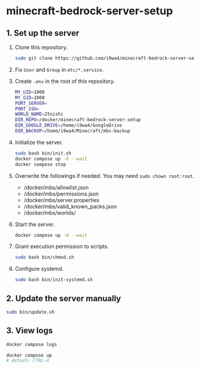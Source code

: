 # minecraft-bedrock-server-setup

## 1. Set up the server

1. Clone this repository.
    ```sh
    sudo git clone https://github.com/i9wa4/minecraft-bedrock-server-setup /docker/minecraft-bedrock-server-setup
    ```
1. Fix `User` and `Group` in `etc/*.service`.
1. Create `.env` in the root of this repository.

    ```sh
    MY_UID=1000
    MY_GID=1000
    PORT_SERVER=
    PORT_SSH=
    WORLD_NAME=25nishi
    DIR_REPO=/docker/minecraft-bedrock-server-setup
    DIR_GOOGLE_DRIVE=/home/i9wa4/GoogleDrive
    DIR_BACKUP=/home/i9wa4/Minecraft/mbs-backup
    ```

1. Initialize the server.

    ```sh
    sudo bash bin/init.sh
    docker compose up -d --wait
    docker compose stop
    ```

1. Overwrite the followings if needed. You may need `sudo chown root:root`.
    - /docker/mbs/allowlist.json
    - /docker/mbs/permissions.json
    - /docker/mbs/server.properties
    - /docker/mbs/valid_known_packs.json
    - /docker/mbs/worlds/

1. Start the server.

    ```sh
    docker compose up -d --wait
    ```

1. Grant execution permission to scripts.

    ```sh
    sudo bash bin/chmod.sh
    ```

1. Configure systemd.

    ```sh
    sudo bash bin/init-systemd.sh
    ```

## 2. Update the server manually

```sh
sudo bin/update.sh
```

## 3. View logs

```sh
docker compose logs
```

```sh
docker compose up
# detach: CTRL-4
```
